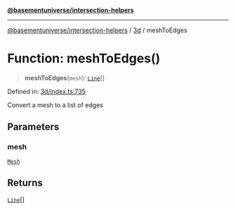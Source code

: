 [**@basementuniverse/intersection-helpers**](../../README.md)

***

[@basementuniverse/intersection-helpers](../../README.md) / [3d](../README.md) / meshToEdges

# Function: meshToEdges()

> **meshToEdges**(`mesh`): [`Line`](../types/type-aliases/Line.md)[]

Defined in: [3d/index.ts:735](https://github.com/basementuniverse/intersection-helpers/blob/d942e5cf9ee51dc3854d6fbfe1d84a7ecd83c1ca/src/3d/index.ts#L735)

Convert a mesh to a list of edges

## Parameters

### mesh

[`Mesh`](../types/type-aliases/Mesh.md)

## Returns

[`Line`](../types/type-aliases/Line.md)[]

